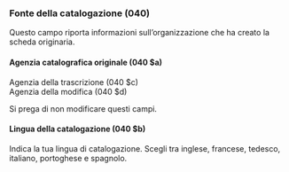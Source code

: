 ### Fonte della catalogazione (040)

Questo campo riporta informazioni sull’organizzazione che ha creato la scheda originaria.   
 

#### Agenzia catalografica originale (040 $a)   
Agenzia della trascrizione (040 $c)  
Agenzia della modifica (040 $d)

Si prega di non modificare questi campi.

#### Lingua della catalogazione (040 $b)  

Indica la tua lingua di catalogazione. Scegli tra inglese, francese, tedesco, italiano, portoghese e spagnolo.